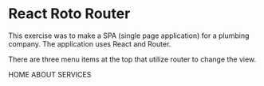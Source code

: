 # React Roto Router

This exercise was to make a SPA (single page application) for a plumbing company. The application uses React and Router. 

There are three menu items at the top that utilize router to change the view. 

HOME
ABOUT
SERVICES


